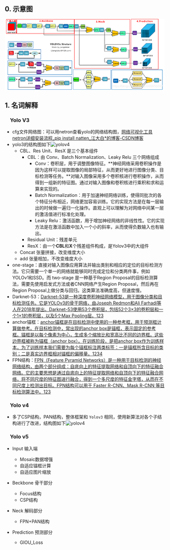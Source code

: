 ## 0. 示意图

![yolov5s_structure](../../pics/yolov5s_structure.png)
## 1. 名词解释

### &emsp;Yolo V3

- cfg文件网络图：可以用netron查看yolo的网络结构图，[网络可视化工具netron详细安装流程_pip install natten_江大白*的博客-CSDN博客](https://blog.csdn.net/nan355655600/article/details/106245563)
- yolo3的结构图如下![yolov4](../../../pics/yolov3_structure.png)
	- CBL、Res Unit、ResX 是三个基本组件
		- CBL：由 Conv、Batch Normalization、Leaky Relu 三个网络组成
			- Conv：卷积层，用于调整图像特征。**神经网络采用卷积操作是因为这样可以提取图像的局部特征，从而更好地进行图像分类、目标检测等任务。**对输入图像采用多个卷积核进行卷积操作，从而得到一组新的特征图。通过对输入图像和卷积核进行乘积和求和运算来实现的。
			- Batch Normalization：用于加速神经网络训练，使得同批次的各个特征分布相近，网络更加容易训练。它的实现方法是在每一层输出的时候做一遍归一化操作。直观上可以理解为对网络中间某一层的激活值进行标准化处理。
			- Leaky Relu：激活函数，用于增加神经网络的非线性性。它的实现方法是在激活函数中加入一个小的斜率，从而使得负数输入也有输出。
		- Residual Unit：残差单元
		- ResX：由一个**CBL**和**X**个残差组件构成，是Yolov3中的大组件
	- Concat 张量拼接，改变维度大小
	- add 张量相加，不改变维度大小
- one-stage：直接对输入图像应用算法并输出类别和相应的定位的目标检测方法。它只需要一个单一的网络就能够同时完成定位和分类两件事，例如YOLOv1和SSD。而 two-stage 是一种基于Region Proposal的目标检测算法，需要先使用启发式方法或者CNN网络产生Region Proposal，然后再在Region Proposal上做分类与回归。这类算法准确度高，但速度慢。
- Darknet-53：[Darknet-53是一种深度卷积神经网络模型，用于图像分类和目标检测任务。它是YOLOv3的骨干网络，由Joseph Redmon和Ali Farhadi等人在2018年提出。Darknet-53使用53个卷积层，包括52个3×3的卷积层和一个1×1的卷积层，以及5个Max Pooling层。](https://zhuanlan.zhihu.com/p/619820181)[1](https://zhuanlan.zhihu.com/p/619820181)[2](https://zhuanlan.zhihu.com/p/561831173)[3](https://wenku.csdn.net/answer/dc30f8638b124b3bbca8aa392b002a3b)
- anchor锚框：[anchor锚框是在目标检测中使用的一种参考框，用于预测框计算做参考。在目标检测中，常出现的anchor box是锚框，表示固定的参考框。锚框是以每个像素为中心，生成多个缩放比和宽高比不同的边界框。这些边界框被称为锚框（anchor box）。在训练阶段，是把anchor box作为训练样本，为了训练样本我们需要为每个锚框标注两类标签：一是锚框所含目标的类别；二是真实边界框相对锚框的偏移量。](https://zhuanlan.zhihu.com/p/63024247)[1](https://zhuanlan.zhihu.com/p/63024247)[2](https://zhuanlan.zhihu.com/p/55824651)[3](https://www.jianshu.com/p/39d5eed65552)[4](https://zhuanlan.zhihu.com/p/450451509)
- FPN结构：[FPN（Feature Pyramid Networks）是一种用于目标检测的神经网络结构，由两个部分组成：自底向上的特征提取网络和自顶向下的特征融合网络。它的主要思想是通过自底向上的特征提取网络和自顶向下的特征融合网络，将不同尺度的特征图进行融合，得到一个多尺度的特征金字塔，从而在不同尺度上检测出目标。FPN结构可以用于 Faster R-CNN、Mask R-CNN 等目标检测算法中。](https://blog.csdn.net/weixin_44751294/article/details/117638189)[1](https://blog.csdn.net/weixin_44751294/article/details/117638189)[2](https://www.cnblogs.com/hansjorn/p/14295889.html)[3](https://zhuanlan.zhihu.com/p/82746292)

### &emsp;Yolo v4
- 多了CSP结构，PAN结构，整体框架和 `Yolov3` 相同，使用新算法对各个子结构进行了改进，结构图如下![yolov4](../../../pics/yolov4_structure.webp)

### &emsp;Yolo v5

- Input 输入端
	- Mosaic数据增强
	- 自适应锚框计算
	- 自适应图片缩放

- Beckbone 骨干部分
	- Focus结构
	- CSP结构

- Neck 解码部分
	- FPN+PAN结构

- Prediction 预测部分
	- GIOU_Loss
